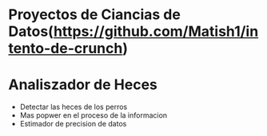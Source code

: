 # Proyectos de Ciancias de Datos(https://github.com/Matish1/intento-de-crunch)


# Analiszador de Heces 
* Detectar las heces de los perros 
* Mas popwer en el proceso de la informacion
* Estimador de precision de datos
